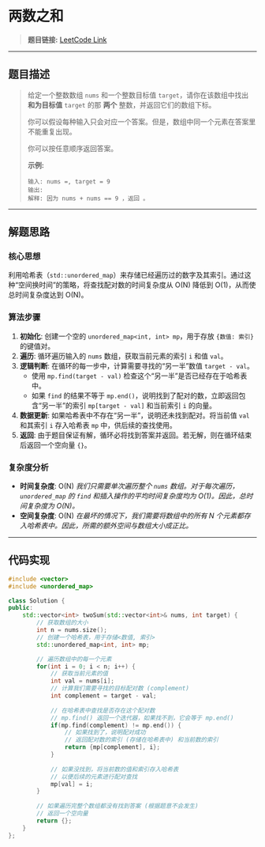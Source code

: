 # 两数之和

> **题目链接:** [LeetCode Link](https://leetcode.cn/problems/two-sum/)

---

## 题目描述

> 给定一个整数数组 `nums` 和一个整数目标值 `target`，请你在该数组中找出 **和为目标值** `target` 的那 **两个** 整数，并返回它们的数组下标。
>
> 你可以假设每种输入只会对应一个答案。但是，数组中同一个元素在答案里不能重复出现。
>
> 你可以按任意顺序返回答案。
>
> **示例:**
> ```
> 输入: nums =, target = 9
> 输出:
> 解释: 因为 nums + nums == 9 ，返回 。
> ```

---

## 解题思路

### 核心思想
利用哈希表（`std::unordered_map`）来存储已经遍历过的数字及其索引。通过这种“空间换时间”的策略，将查找配对数的时间复杂度从 O(N) 降低到 O(1)，从而使总时间复杂度达到 O(N)。

### 算法步骤
1.  **初始化**: 创建一个空的 `unordered_map<int, int> mp`，用于存放 `{数值: 索引}` 的键值对。
2.  **遍历**: 循环遍历输入的 `nums` 数组，获取当前元素的索引 `i` 和值 `val`。
3.  **逻辑判断**: 在循环的每一步中，计算需要寻找的“另一半”数值 `target - val`。
    *   使用 `mp.find(target - val)` 检查这个“另一半”是否已经存在于哈希表中。
    *   如果 `find` 的结果不等于 `mp.end()`，说明找到了配对的数，立即返回包含“另一半”的索引 `mp[target - val]` 和当前索引 `i` 的向量。
4.  **数据更新**: 如果哈希表中不存在“另一半”，说明还未找到配对。将当前值 `val` 和其索引 `i` 存入哈希表 `mp` 中，供后续的查找使用。
5.  **返回**: 由于题目保证有解，循环必将找到答案并返回。若无解，则在循环结束后返回一个空向量 `{}`。

### 复杂度分析
- **时间复杂度**: O(N)
  *我们只需要单次遍历整个 `nums` 数组。对于每次遍历，`unordered_map` 的 `find` 和插入操作的平均时间复杂度均为 O(1)。因此，总时间复杂度为 O(N)。*
- **空间复杂度**: O(N)
  *在最坏的情况下，我们需要将数组中的所有 N 个元素都存入哈希表中。因此，所需的额外空间与数组大小成正比。*

---

## 代码实现

```cpp
#include <vector>
#include <unordered_map>

class Solution {
public:
    std::vector<int> twoSum(std::vector<int>& nums, int target) {
        // 获取数组的大小
        int n = nums.size();
        // 创建一个哈希表，用于存储<数值, 索引>
        std::unordered_map<int, int> mp;

        // 遍历数组中的每一个元素
        for(int i = 0; i < n; i++) {
            // 获取当前元素的值
            int val = nums[i];
            // 计算我们需要寻找的目标配对数 (complement)
            int complement = target - val;
            
            // 在哈希表中查找是否存在这个配对数
            // mp.find() 返回一个迭代器，如果找不到，它会等于 mp.end()
            if(mp.find(complement) != mp.end()) {
                // 如果找到了，说明配对成功
                // 返回配对数的索引 (存储在哈希表中) 和当前数的索引
                return {mp[complement], i};
            }
            
            // 如果没找到，将当前数的值和索引存入哈希表
            // 以便后续的元素进行配对查找
            mp[val] = i;
        }
        
        // 如果遍历完整个数组都没有找到答案 (根据题意不会发生)
        // 返回一个空向量
        return {};
    }
};

```